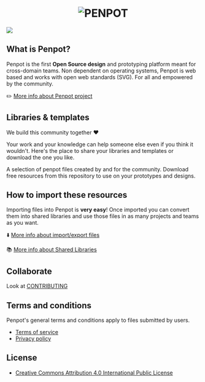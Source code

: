 <h1 align="center">
  <br>
  <img src="https://penpot.app/images/readme/git-readme-header.png" alt="PENPOT">
</h1>

<img src="https://penpot.app/images/05-section-libraries.png](https://github.com/penpot/penpot-files/assets/1045247/45b4661f-0ef5-450f-a673-cad1a6d1f71a">

## What is Penpot? ##

Penpot is the first **Open Source design** and prototyping platform meant for cross-domain teams. Non dependent on operating systems, Penpot is web based and works with open web standards (SVG). For all and empowered by the community.

✏️ [More info about Penpot project](https://github.com/penpot/penpot)

## Libraries & templates ##

We build this community together ❤️

Your work and your knowledge can help someone else even if you think it wouldn't. Here's the place to share your libraries and templates or download the one you like.

A selection of penpot files created by and for the community. Download free resources from this repository to use on your prototypes and designs.

## How to import these resources ##

Importing files into Penpot is **very easy**!
Once imported you can convert them into shared libraries and use those files in as many projects and teams as you want.

⬇️ [More info about import/export files](https://help.penpot.app/user-guide/import-export/)

📚 [More info about Shared Libraries](https://help.penpot.app/user-guide/libraries/#shared-libraries)

## Collaborate ##

Look at [CONTRIBUTING](./CONTRIBUTING.md)


## Terms and conditions ##

Penpot's general terms and conditions apply to files submitted by users.

- [Terms of service](https://penpot.app/terms.html)
- [Privacy policy](https://penpot.app/privacy.html)

## License ##
- [Creative Commons Attribution 4.0 International Public License](https://creativecommons.org/licenses/by/4.0/)
